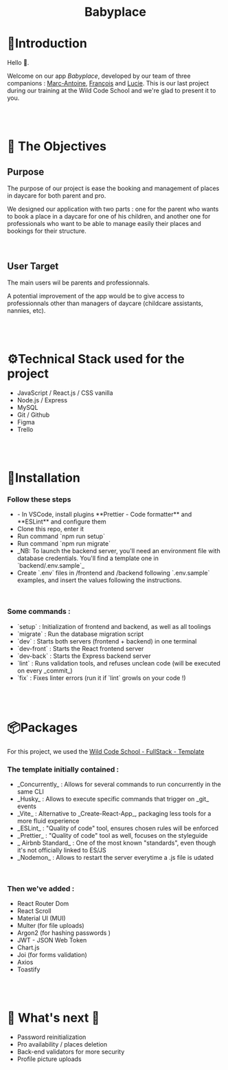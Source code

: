 <!-- ## Concept

This template is meant to serve as a foundation for every P2/P3 following the React-Express-MySQL stack, as learned in Wild Code School.
It's pre-configured with a set of tools which'll help students produce industry-quality and easier-to-maintain code, while staying as simple as possible to use.

## Setup & Use

### Project Initialization

- In VSCode, install plugins **Prettier - Code formatter** and **ESLint** and configure them
- Clone this repo, enter it
- If you are using `yarn` or `pnpm`, adapt the `config/cli` in `package.json`
- Run command `npm install`
- _NB: To launch the backend server, you'll need an environment file with database credentials. You'll find a template one in `backend/.env.sample`_

### Available Commands

- `migrate` : Run the database migration script
- `dev` : Starts both servers (frontend + backend) in one terminal
- `dev-front` : Starts the React frontend server
- `dev-back` : Starts the Express backend server
- `lint` : Runs validation tools, and refuses unclean code (will be executed on every _commit_)
- `fix` : Fixes linter errors (run it if `lint` growls on your code !)

## FAQ

### Tools

- _Concurrently_ : Allows for several commands to run concurrently in the same CLI
- _Husky_ : Allows to execute specific commands that trigger on _git_ events
- _Vite_ : Alternative to _Create-React-App_, packaging less tools for a more fluid experience
- _ESLint_ : "Quality of code" tool, ensures chosen rules will be enforced
- _Prettier_ : "Quality of code" tool as well, focuses on the styleguide
- _ Airbnb Standard_ : One of the most known "standards", even though it's not officially linked to ES/JS
- _Nodemon_ : Allows to restart the server everytime a .js file is udated

### Deployment

For deployment, you have to go to `secrets` → app `actions` on the github repo to insert via `New repository secret` :

- CAPROVER_BACK_APPNAME : name app on caprover
- CAPROVER_FRONT_APPNAME : name app on caprover
- CAPROVER_PASSWORD : password caprover
- CAPROVER_SERVER : link of domain -->



<h1 align="center">Babyplace</h1>


<!-- Introduction -->
<h1 href='#'>🫡Introduction</h1>
<p>Hello 👋.<br/>

Welcome on our app <i>Babyplace</i>, developed by our team of three companions : <a href="https://github.com/HazeFury">Marc-Antoine</a>, <a href="https://github.com/Yukitaori">François</a> and <a href="https://github.com/LucieChev">Lucie</a>.
This is our last project during our training at the Wild Code School and we're glad to present it to you.<p>
<p>
<br/>
<br/>


<!-- Objectives -->
<h1 href='#'>🎯 The Objectives</h1>
<h2>Purpose</h2>
<p>The purpose of our project is ease the booking and management of places in daycare for both parent and pro.</p>
<p>We designed our application with two parts : one for the parent who wants to book a place in a daycare for one of his children, and another one for professionals who want to be able to manage easily their places and bookings for their structure.</p>
<br/>

<h2>User Target</h2>
<p>The main users wil be parents and professionnals.</p>
<p>A potential improvement of the app would be to give access to professionnals other than managers of daycare (childcare assistants, nannies, etc).</p>

<br/>
<br/>


<!-- Technical stack -->
<h1 href='#'>⚙️Technical Stack used for the project</h1>
<ul>
<li>JavaScript / React.js / CSS vanilla</li>
<li>Node.js / Express</li>
<li>MySQL</li>
<li>Git / Github</li>
<li>Figma</li>
<li>Trello</li>
</ul>

<br/>
<br/>
<h1 href='#'>🔄Installation</h1>
<h3>Follow these steps</h3>
<ul>
<li>
- In VSCode, install plugins **Prettier - Code formatter** and **ESLint** and configure them</li>
<li> Clone this repo, enter it</li>
<li> Run command `npm run setup`</li>
<li> Run command `npm run migrate`</li> 
<li> _NB: To launch the backend server, you'll need an environment file with database credentials. You'll find a template one in `backend/.env.sample`_</li>
<li> Create `.env` files in /frontend and /backend following `.env.sample` examples, and insert the values following the instructions.</li>
</ul>

<br/>
<h3>
Some commands :</h3> 
<ul>
<li>`setup` : Initialization of frontend and backend, as well as all toolings</li>
<li> `migrate` : Run the database migration script</li>
<li>`dev` : Starts both servers (frontend + backend) in one terminal</li>
<li>`dev-front` : Starts the React frontend server</li>
<li> `dev-back` : Starts the Express backend server</li>
<li> `lint` : Runs validation tools, and refuses unclean code (will be executed on every _commit_)</li>
<li>`fix` : Fixes linter errors (run it if `lint` growls on your code !)</li>
</ul>

<br/>
<br/>
<!-- Packages -->
<h1 href='#'>📦Packages</h1>
<p>For this project, we used the <a href='https://github.com/WildCodeSchool/js-template-fullstack' target='_blank' rel="noreferrer">Wild Code School - FullStack - Template</a></p>
<h3>The template initially contained  :</h3>
<ul>
<li> _Concurrently_ : Allows for several commands to run concurrently in the same CLI</li>
<li> _Husky_ : Allows to execute specific commands that trigger on _git_ events</li>
<li> _Vite_ : Alternative to _Create-React-App_, packaging less tools for a more fluid experience</li>
<li> _ESLint_ : "Quality of code" tool, ensures chosen rules will be enforced</li>
<li>_Prettier_ : "Quality of code" tool as well, focuses on the styleguide</li>
<li> _ Airbnb Standard_ : One of the most known "standards", even though it's not officially linked to ES/JS</li>
<li> _Nodemon_ : Allows to restart the server everytime a .js file is udated</li>
  </ul>

<br/>
<h3>Then we've added :</h3>
<ul>
<li>React Router Dom</li>
<li>React Scroll</li>
<li>Material UI (MUI)</li>
<li>Multer (for file uploads)</li>
<li>Argon2 (for hashing passwords )</li>
<li>JWT - JSON Web Token</li>
<li>Chart.js</li>
<li>Joi (for forms validation)</li>
<li>Axios</li>
<li>Toastify</li>
</ul>
<br/>
<br/>
<h1 href='#'>🚧 What's next 🚧</h1>
<ul>
<li>Password reinitialization</li>
<li>Pro availability / places deletion</li>
<li>Back-end validators for more security</li>
<li>Profile picture uploads</li>
</ul>
<br/>
<br/>
